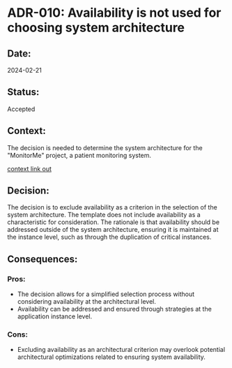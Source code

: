 # ADR-010: Availability is not used for choosing system architecture 

## Date:
2024-02-21

## Status:
Accepted

## Context:
The decision is needed to determine the system architecture for the "MonitorMe" project, a patient monitoring system.

[context link out](/ArchitectureCharacteristics/Characteristics.md#elasticity)

## Decision:
The decision is to exclude availability as a criterion in the selection of the system architecture. The template does not include availability as a characteristic for consideration. The rationale is that availability should be addressed outside of the system architecture, ensuring it is maintained at the instance level, such as through the duplication of critical instances.

## Consequences:
### Pros:
- The decision allows for a simplified selection process without considering availability at the architectural level.
- Availability can be addressed and ensured through strategies at the application instance level.

### Cons:
- Excluding availability as an architectural criterion may overlook potential architectural optimizations related to ensuring system availability.
